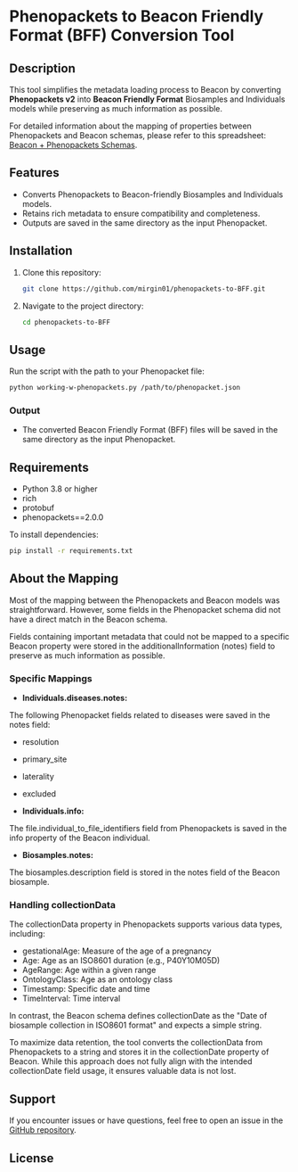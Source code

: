 # Phenopackets to Beacon Friendly Format (BFF) Conversion Tool

## Description

This tool simplifies the metadata loading process to Beacon by converting **Phenopackets v2** into **Beacon Friendly 
Format** Biosamples and Individuals models while preserving as much information as possible.

For detailed information about the mapping of properties between Phenopackets and Beacon schemas, please refer to this spreadsheet: [Beacon + Phenopackets Schemas](https://docs.google.com/spreadsheets/d/1DfkV5BwXzOggDl53-ofi7obnHT4O7J-rtUrnhZH2BiE/edit?gid=474476020#gid=474476020).

## Features
- Converts Phenopackets to Beacon-friendly Biosamples and Individuals models.
- Retains rich metadata to ensure compatibility and completeness.
- Outputs are saved in the same directory as the input Phenopacket.

## Installation

1. Clone this repository:

   ```bash
   git clone https://github.com/mirgin01/phenopackets-to-BFF.git
   ```

2. Navigate to the project directory:

   ```bash
   cd phenopackets-to-BFF
   ```

## Usage

Run the script with the path to your Phenopacket file:

```bash
python working-w-phenopackets.py /path/to/phenopacket.json
```

### Output
- The converted Beacon Friendly Format (BFF) files will be saved in the same directory as the input Phenopacket.

## Requirements

- Python 3.8 or higher
- rich
- protobuf
- phenopackets==2.0.0

To install dependencies:

```bash
pip install -r requirements.txt
```

## About the Mapping

Most of the mapping between the Phenopackets and Beacon models was straightforward. However, some fields in the Phenopacket schema did not have a direct match in the Beacon schema.

Fields containing important metadata that could not be mapped to a specific Beacon property were stored in the additionalInformation (notes) field to preserve as much information as possible.

### Specific Mappings

- **Individuals.diseases.notes:**

The following Phenopacket fields related to diseases were saved in the notes field:
- resolution
- primary_site
- laterality
- excluded


- **Individuals.info:**

The file.individual_to_file_identifiers field from Phenopackets is saved in the info property of the Beacon individual.

- **Biosamples.notes:**

The biosamples.description field is stored in the notes field of the Beacon biosample.

### Handling collectionData

The collectionData property in Phenopackets supports various data types, including:

- gestationalAge: Measure of the age of a pregnancy
- Age: Age as an ISO8601 duration (e.g., P40Y10M05D)
- AgeRange: Age within a given range
- OntologyClass: Age as an ontology class
- Timestamp: Specific date and time
- TimeInterval: Time interval

In contrast, the Beacon schema defines collectionDate as the "Date of biosample collection in ISO8601 format" and expects a simple string.

To maximize data retention, the tool converts the collectionData from Phenopackets to a string and stores it in the collectionDate property of Beacon. While this approach does not fully align with the intended collectionDate field usage, it ensures valuable data is not lost.


## Support
If you encounter issues or have questions, feel free to open an issue in the [GitHub repository](https://github.com/mirgin01/phenopackets/issues).

## License


